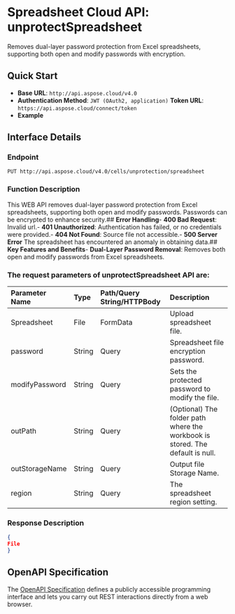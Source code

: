 # **Spreadsheet Cloud API: unprotectSpreadsheet**

Removes dual-layer password protection from Excel spreadsheets, supporting both open and modify passwords with encryption. 


## **Quick Start**

- **Base URL**: `http://api.aspose.cloud/v4.0`
- **Authentication Method**: `JWT (OAuth2, application)`  **Token URL**: `https://api.aspose.cloud/connect/token`
- **Example** 

## **Interface Details**

### **Endpoint** 

```
PUT http://api.aspose.cloud/v4.0/cells/unprotection/spreadsheet
```
### **Function Description**
This WEB API removes dual-layer password protection from Excel spreadsheets, supporting both open and modify passwords. Passwords can be encrypted to enhance security.## **Error Handling**- **400 Bad Request**: Invalid url.- **401 Unauthorized**:  Authentication has failed, or no credentials were provided.- **404 Not Found**: Source file not accessible.- **500 Server Error** The spreadsheet has encountered an anomaly in obtaining data.## **Key Features and Benefits**- **Dual-Layer Password Removal**: Removes both open and modify passwords from Excel spreadsheets.

### The request parameters of **unprotectSpreadsheet** API are: 

| Parameter Name | Type | Path/Query String/HTTPBody | Description | 
| :- | :- | :- |:- | 
|Spreadsheet|File|FormData|Upload spreadsheet file.|
|password|String|Query|Spreadsheet file encryption password.|
|modifyPassword|String|Query|Sets the protected password to modify the file.|
|outPath|String|Query|(Optional) The folder path where the workbook is stored. The default is null.|
|outStorageName|String|Query|Output file Storage Name.|
|region|String|Query|The spreadsheet region setting.|

### **Response Description**
```json
{
File
}
```


## OpenAPI Specification

The [OpenAPI Specification](https://reference.aspose.cloud/cells/#/ProtectionController/UnprotectSpreadsheet) defines a publicly accessible programming interface and lets you carry out REST interactions directly from a web browser.

